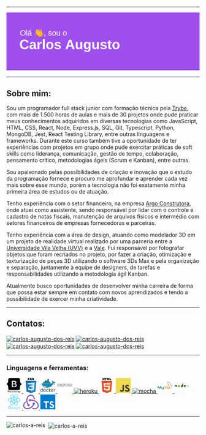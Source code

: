 ------------

![Imagem de cabeçalho com o texto "Olá, sou o Carlos Augusto](header.png)

------------

<h2>Sobre mim:</h2>
<p>
Sou um programador full stack junior com formação técnica pela <a href="https://www.betrybe.com/"  target="blank">Trybe</a>, com mais de 1.500 horas de aulas e mais de 30 projetos onde pude praticar meus conhecimentos adquiridos em diversas tecnologias como JavaScript, HTML, CSS, React, Node, Express.js, SQL, Git, Typescript, Python, MongoDB, Jest, React Testing Library, entre outras linguagens e frameworks.
Durante este curso também tive a oportunidade de ter experiências com projetos em grupo onde pude exercitar práticas de soft skills como liderança, comunicação, gestão de tempo, colaboração, pensamento crítico, metodologias ágeis (Scrum e Kanban), entre outras.

Sou apaixonado pelas possibilidades de criação e inovação que o estudo da programação fornece e procuro me aprofundar e aprender cada vez mais sobre esse mundo, porém a tecnologia não foi exatamente minha primeira área de estudos ou de atuação.

Tenho experiência com o setor financeiro, na empresa <a href="https://argo.com.vc/"  target="blank">Argo Construtora</a>, onde atuei como assistente, sendo responsável por lidar com o controle e cadastro de notas fiscais, manutenção de arquivos físicos e intermédio com setores financeiros de empresas fornecedoras e parceiras.

Tenho experiência com a área de design, atuando como modelador 3D em um projeto de realidade virtual realizado por uma parceria entre a <a href="https://uvv.br/"  target="blank">Universidade Vila Velha (UVV)</a> e a <a href="https://www.vale.com/pt/"  target="blank">Vale</a>. Fui responsável por fotografar objetos que foram recriados no projeto, por fazer a criação, otimização e texturização de peças 3D utilizando o software 3Ds Max e pela organização e separação, juntamente à equipe de designers, de tarefas e responsabilidades utilizando a metodologia ágil Kanban.

Atualmente busco oportunidades de desenvolver minha carreira de forma que possa estar sempre em contato com novos aprendizados e tendo a possibilidade de exercer minha criatividade.
</p>

------------

<h2 align="left">Contatos:</h2>
<p align="left">
<a href="https://github.com/carlos-a-reis" target="blank"><img align="center" src="https://img.shields.io/badge/Github-gray?style=for-the-badge&logo=github" alt="carlos-augusto-dos-reis"/></a> <a href="https://linkedin.com/in/carlos-augusto-dos-reis" target="blank"><img align="center" src="https://img.shields.io/badge/LinkedIn-0077B5?style=for-the-badge&logo=linkedin&logoColor=white" alt="carlos-augusto-dos-reis"/></a> <a href="mailto:carlos.aug.dosreis@gmail.com" target="blank"><img align="center" src="https://img.shields.io/badge/Gmail-D14836?style=for-the-badge&logo=gmail&logoColor=white" alt="carlos-augusto-dos-reis"/></a> <a href="https://api.whatsapp.com/send/?phone=27992037517" target="blank"><img align="center" src="https://img.shields.io/badge/whatsApp-25D366?style=for-the-badge&logo=whatsapp&logoColor=white" alt="carlos-augusto-dos-reis"/></a>
</p>

------------

<h3 align="left">Linguagens e ferramentas:</h3>
<p align="left"> <a href="https://getbootstrap.com" target="_blank" rel="noreferrer"> <img src="https://raw.githubusercontent.com/devicons/devicon/master/icons/bootstrap/bootstrap-plain-wordmark.svg" alt="bootstrap" width="40" height="40"/> </a> <a href="https://www.w3schools.com/css/" target="_blank" rel="noreferrer"> <img src="https://raw.githubusercontent.com/devicons/devicon/master/icons/css3/css3-original-wordmark.svg" alt="css3" width="40" height="40"/> </a> <a href="https://www.docker.com/" target="_blank" rel="noreferrer"> <img src="https://raw.githubusercontent.com/devicons/devicon/master/icons/docker/docker-original-wordmark.svg" alt="docker" width="40" height="40"/> </a> <a href="https://expressjs.com" target="_blank" rel="noreferrer"> <img src="https://raw.githubusercontent.com/devicons/devicon/master/icons/express/express-original-wordmark.svg" alt="express" width="40" height="40"/> </a> <a href="https://heroku.com" target="_blank" rel="noreferrer"> <img src="https://www.vectorlogo.zone/logos/heroku/heroku-icon.svg" alt="heroku" width="40" height="40"/> </a> <a href="https://www.w3.org/html/" target="_blank" rel="noreferrer"> <img src="https://raw.githubusercontent.com/devicons/devicon/master/icons/html5/html5-original-wordmark.svg" alt="html5" width="40" height="40"/> </a> <a href="https://developer.mozilla.org/en-US/docs/Web/JavaScript" target="_blank" rel="noreferrer"> <img src="https://raw.githubusercontent.com/devicons/devicon/master/icons/javascript/javascript-original.svg" alt="javascript" width="40" height="40"/> </a> <a href="https://mochajs.org" target="_blank" rel="noreferrer"> <img src="https://www.vectorlogo.zone/logos/mochajs/mochajs-icon.svg" alt="mocha" width="40" height="40"/> </a> <a href="https://www.mysql.com/" target="_blank" rel="noreferrer"> <img src="https://raw.githubusercontent.com/devicons/devicon/master/icons/mysql/mysql-original-wordmark.svg" alt="mysql" width="40" height="40"/> </a> <a href="https://nodejs.org" target="_blank" rel="noreferrer"> <img src="https://raw.githubusercontent.com/devicons/devicon/master/icons/nodejs/nodejs-original-wordmark.svg" alt="nodejs" width="40" height="40"/> </a> <a href="https://reactjs.org/" target="_blank" rel="noreferrer"> <img src="https://raw.githubusercontent.com/devicons/devicon/master/icons/react/react-original-wordmark.svg" alt="react" width="40" height="40"/> </a> <a href="https://redux.js.org" target="_blank" rel="noreferrer"> <img src="https://raw.githubusercontent.com/devicons/devicon/master/icons/redux/redux-original.svg" alt="redux" width="40" height="40"/> </a> <a href="https://www.typescriptlang.org/" target="_blank" rel="noreferrer"> <img src="https://raw.githubusercontent.com/devicons/devicon/master/icons/typescript/typescript-original.svg" alt="typescript" width="40" height="40"/> </a> </p>

------------

<p><img align="left" src="https://github-readme-stats.vercel.app/api?username=carlos-a-reis&show_icons=true&theme=dark&locale=en" alt="carlos-a-reis" /></p>

<p>&nbsp;&nbsp;<img align="center" src="https://github-readme-stats.vercel.app/api/top-langs?username=carlos-a-reis&show_icons=true&locale=en&layout=compact" alt="carlos-a-reis" /></p>
